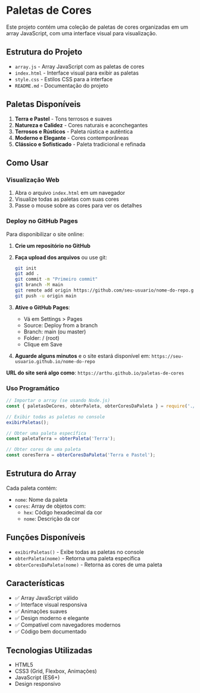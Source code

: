 # Paletas de Cores

Este projeto contém uma coleção de paletas de cores organizadas em um array JavaScript, com uma interface visual para visualização.

## Estrutura do Projeto

- `array.js` - Array JavaScript com as paletas de cores
- `index.html` - Interface visual para exibir as paletas
- `style.css` - Estilos CSS para a interface
- `README.md` - Documentação do projeto

## Paletas Disponíveis

1. **Terra e Pastel** - Tons terrosos e suaves
2. **Natureza e Calidez** - Cores naturais e aconchegantes
3. **Terrosos e Rústicos** - Paleta rústica e autêntica
4. **Moderno e Elegante** - Cores contemporâneas
5. **Clássico e Sofisticado** - Paleta tradicional e refinada

## Como Usar

### Visualização Web
1. Abra o arquivo `index.html` em um navegador
2. Visualize todas as paletas com suas cores
3. Passe o mouse sobre as cores para ver os detalhes

### Deploy no GitHub Pages
Para disponibilizar o site online:

1. **Crie um repositório no GitHub**
2. **Faça upload dos arquivos** ou use git:
   ```bash
   git init
   git add .
   git commit -m "Primeiro commit"
   git branch -M main
   git remote add origin https://github.com/seu-usuario/nome-do-repo.git
   git push -u origin main
   ```

3. **Ative o GitHub Pages**:
   - Vá em Settings > Pages
   - Source: Deploy from a branch
   - Branch: main (ou master)
   - Folder: / (root)
   - Clique em Save

4. **Aguarde alguns minutos** e o site estará disponível em:
   `https://seu-usuario.github.io/nome-do-repo`

**URL do site será algo como**: `https://arthu.github.io/paletas-de-cores`

### Uso Programático
```javascript
// Importar o array (se usando Node.js)
const { paletasDeCores, obterPaleta, obterCoresDaPaleta } = require('./array.js');

// Exibir todas as paletas no console
exibirPaletas();

// Obter uma paleta específica
const paletaTerra = obterPaleta('Terra');

// Obter cores de uma paleta
const coresTerra = obterCoresDaPaleta('Terra e Pastel');
```

## Estrutura do Array

Cada paleta contém:
- `nome`: Nome da paleta
- `cores`: Array de objetos com:
  - `hex`: Código hexadecimal da cor
  - `nome`: Descrição da cor

## Funções Disponíveis

- `exibirPaletas()` - Exibe todas as paletas no console
- `obterPaleta(nome)` - Retorna uma paleta específica
- `obterCoresDaPaleta(nome)` - Retorna as cores de uma paleta

## Características

- ✅ Array JavaScript válido
- ✅ Interface visual responsiva
- ✅ Animações suaves
- ✅ Design moderno e elegante
- ✅ Compatível com navegadores modernos
- ✅ Código bem documentado

## Tecnologias Utilizadas

- HTML5
- CSS3 (Grid, Flexbox, Animações)
- JavaScript (ES6+)
- Design responsivo 